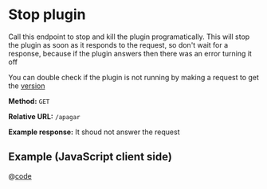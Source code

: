 # Stop plugin

Call this endpoint to stop and kill the plugin programatically. This will
stop the plugin as soon as it responds to the request, so don't wait for a
response, because if the plugin answers then there was an error turning it off

You can double check if the plugin is not running by making a request
to get the [version](./version-ping.md)


**Method:** `GET`

**Relative URL:** `/apagar`

**Example response:** It shoud not answer the request

## Example (JavaScript client side)

@[code](./stop.js)